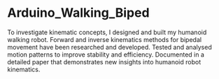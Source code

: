 # Arduino_Walking_Biped
To investigate kinematic concepts, I designed and built my humanoid walking robot. Forward and inverse kinematics methods for bipedal movement have been researched and developed. Tested and analysed motion patterns to improve stability and efficiency. Documented in a detailed paper that demonstrates new insights into humanoid robot kinematics.
